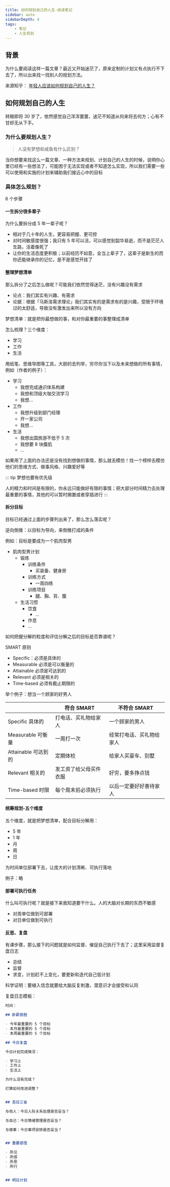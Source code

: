 ```yaml
---
title: 如何规划自己的人生-阅读笔记
sidebar: auto
sidebarDepth: 4
tags:
    - 笔记
    - 人生规划
---
```



## 背景

为什么要阅读这样一篇文章？最近又开始迷茫了，原来定制的计划又有点执行不下去了，所以出来找一找别人的规划方法。

来源知乎： [年轻人应该如何规划自己的人生？](https://zhuanlan.zhihu.com/p/274394911)


## 如何规划自己的人生

转眼即将 30 岁了，依然感觉自己浑浑噩噩，迷茫不知道从何来将去何方；心有不甘却无从下手。


### 为什么要规划人生？

> 人没有梦想和咸鱼有什么区别？

当你想要来找这么一篇文章、一种方法来规划、计划自己的人生的时候，说明你心里已经有一些想法了，可能困于无法实现或者不知道怎么实现，所以我们需要一些可以使用和实施的计划来辅助我们接近心中的目标


### 具体怎么规划？

6 个步骤


#### 一生拆分很多辈子

为什么要拆分成 5 年一辈子呢？

- 相对于几十年的人生，更容易把握、更可控
- 对时间敏感度很强；我只有 5 年可以活，可以感觉到韶华易逝，而不是茫茫人生路，活着像死了
- 让你的生活态度更积极；以前经历不如意，全当上辈子了，这辈子是新生的而你还能继承你的记忆，是不是感觉开挂了 


#### 整理梦想清单

那么拆分了之后怎么做呢？可能我们依然觉得迷茫，没有兴趣没有需求

- 论点：我们其实有兴趣、有需求
- 论据：根据「马斯洛需求理论」我们其实有的是需求有的是兴趣，受限于环境过的太舒适，导致没有激发出来所以没有方向

梦想清单：就是把你最想做的事，和对你最重要的事整理成清单

怎么梳理？三个维度：

- 学习
- 工作
- 生活

用纸笔、思维导图等工具，大胆的去列举，穷尽你当下以及未来想做的所有事情，例如（作者的例子）：

- 学习
    + 我想完成通识体系构建
    + 我想和顶级大咖交流学习
    + 我想...
- 工作
    + 我想升级到部门经理
    + 开一家公司
    + 我想...
- 生活
    + 我想出国旅游不低于 5 次
    + 我想要 8 块腹肌
    + ...

如果用了上面的办法还是没有找到想做的事情，那么就去模仿！找一个榜样去模仿他们的思维方式、做事风格、兴趣爱好等

::: tip
梦想也要有优先级

人的精力和时间是有限的，你永远只能做好有限的事情；把大部分时间精力去处理最重要的事情，其他的可以暂时搁置或者穿插进行
:::


#### 拆分目标

目标已经通过上面的步骤列出来了，那么怎么落实呢？

逆向倒推：以目标为导向，来倒推打成的条件

例如：目标是要成为一个肌肉型男

- 肌肉型男计划
    - 锻炼
        + 训练条件
            - 买装备、健身房
        + 训练方式
            - 一周四练
        + 训练项目
            - 腿、胸、背、腹
    - 生活习惯
        + 饮食
            - ...
        + 作息
        + ...

如何把握分解的粒度和评估分解之后的目标是否靠谱呢？

SMART 原则

- Specific：必须是具体的
- Measurable 必须是可以衡量的
- Attainable 必须是可达到的
- Relevant 必须是相关的
- Time-based 必须有截止期限的

举个例子：想当一个顾家的好男人

|  | 符合 SMART | 不符合 SMART |
| --- | --- | --- |
| Specific 具体的 | 打电话、买礼物给家人 | 一个顾家的男人 |
| Measurable 可衡量 | 一周打一次 | 经常打电话、买礼物给家人 |
| Attainable 可达到的 | 定期体检 | 给家人买豪车、别墅 |
| Relevant 相关的 | 发工资了给父母买件衣服 | 好穷，要多挣点钱 |
| Time-based 时限 | 每个周末前必须执行 | 以后一定要好好善待家人 |


#### 统筹规划-五个维度

五个维度，就是把梦想清单，配合目标分解用：

- 5 年
- 1 年
- 月
- 周
- 日

为时间单位部署下去，让庞大的计划清晰、可执行落地

例子：略


#### 部署可执行任务

什么叫可执行呢？就是接下来我知道要干什么。人的大脑对长期的东西不敏感

- 对周单位做到可部署
- 对日单位做到可执行


#### 反思、复盘

有课步骤，那么接下的问题就是如何监督、催促自己执行下去了；这里采用监督复盘日志

- 总结
- 监督
- 求变，计划赶不上变化，要更新和迭代自己低计划

科学证明：要植入信念就要给大脑反复刺激，潜意识才会接受和认同

复盘日志模板：

```markdown
时间：

## 卧薪尝胆

- 今年最重要的 5 个目标
- 本月最重要的 5 个目标
- 本周最重要的 5 个目标

## 今日复盘

今日计划完成情况：

- 学习上
- 工作上
- 生活上

为什么没有完成？

打算如何改进调整？


## 吾日三省

与他人：今日人际关系处理是否妥当？

与自己：今日情绪管理是否妥当？

与做事：今日事项安排是否妥当？


## 重要感悟

- 所见
- 所感
- 所思
- 所行


## 明日计划

```


